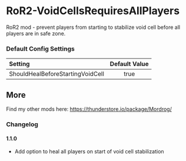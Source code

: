 # RoR2-VoidCellsRequiresAllPlayers
RoR2 mod - prevent players from starting to stabilize void cell before all players are in safe zone.

### Default Config Settings
| Setting                          | Default Value       |
| :------------------------------- | :-----------------: |
| ShouldHealBeforeStartingVoidCell |                true |

## More

Find my other mods here: https://thunderstore.io/package/Mordrog/

### Changelog
#### 1.1.0
- Add option to heal all players on start of void cell stabilization
